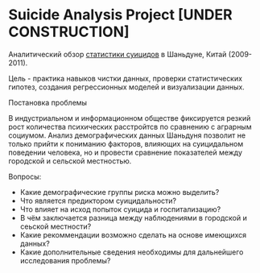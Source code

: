 # Suicide Analysis Project [UNDER CONSTRUCTION]

Аналитический обзор [статистики суицидов](https://www.kaggle.com/datasets/utkarshx27/suicide-attempts-in-shandong-china) в Шаньдуне, Китай (2009-2011).

Цель - практика навыков чистки данных, проверки статистических гипотез, создания регрессионных моделей и визуализации данных.

Постановка проблемы

В индустриальном и информационном обществе фиксируется резкий рост количества психических расстройтсв по сравнению с аграрным социумом. Анализ демографических данных Шаньдуня позволит не только прийти к пониманию факторов, влияющих на суицидальном поведении человека, но и провести сравнение показателей между городской и сельской местностью.

Вопросы:
- Какие демографические группы риска можно выделить?
- Что является предиктором суицидальности?
- Что влияет на исход попыток суицида и госпитализацию?
- В чём заключается разница между наблюдениями в городской и сеьской местности?
- Какие рекоммендации возможно сделать на основе имеющихся данных?
- Какие дополнительные сведения необходимы для дальнейшего исследования проблемы?
